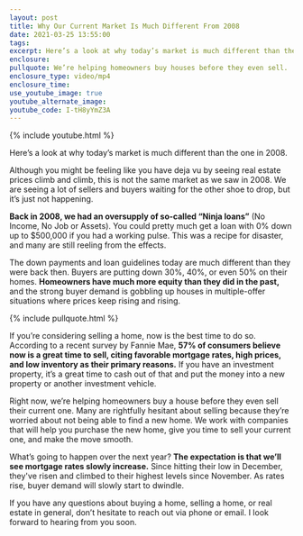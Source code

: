 ```yaml
---
layout: post
title: Why Our Current Market Is Much Different From 2008
date: 2021-03-25 13:55:00
tags:
excerpt: Here’s a look at why today’s market is much different than the one in 2008.
enclosure:
pullquote: We’re helping homeowners buy houses before they even sell.
enclosure_type: video/mp4
enclosure_time:
use_youtube_image: true
youtube_alternate_image:
youtube_code: I-tH8yYmZ3A
---
```

{% include youtube.html %}

Here’s a look at why today’s market is much different than the one in 2008.

Although you might be feeling like you have deja vu by seeing real estate prices climb and climb, this is not the same market as we saw in 2008. We are seeing a lot of sellers and buyers waiting for the other shoe to drop, but it’s just not happening.

**Back in 2008, we had an oversupply of so-called “Ninja loans”** (No Income, No Job or Assets). You could pretty much get a loan with 0% down up to $500,000 if you had a working pulse. This was a recipe for disaster, and many are still reeling from the effects.

The down payments and loan guidelines today are much different than they were back then. Buyers are putting down 30%, 40%, or even 50% on their homes. **Homeowners have much more equity than they did in the past,** and the strong buyer demand is gobbling up houses in multiple-offer situations where prices keep rising and rising.

{% include pullquote.html %}

If you’re considering selling a home, now is the best time to do so. According to a recent survey by Fannie Mae, **57% of consumers believe now is a great time to sell, citing favorable mortgage rates, high prices, and low inventory as their primary reasons.** If you have an investment property, it’s a great time to cash out of that and put the money into a new property or another investment vehicle.

Right now, we’re helping homeowners buy a house before they even sell their current one. Many are rightfully hesitant about selling because they’re worried about not being able to find a new home. We work with companies that will help you purchase the new home, give you time to sell your current one, and make the move smooth.

What’s going to happen over the next year? **The expectation is that we’ll see mortgage rates slowly increase.** Since hitting their low in December, they've risen and climbed to their highest levels since November. As rates rise, buyer demand will slowly start to dwindle.

If you have any questions about buying a home, selling a home, or real estate in general, don’t hesitate to reach out via phone or email. I look forward to hearing from you soon.
